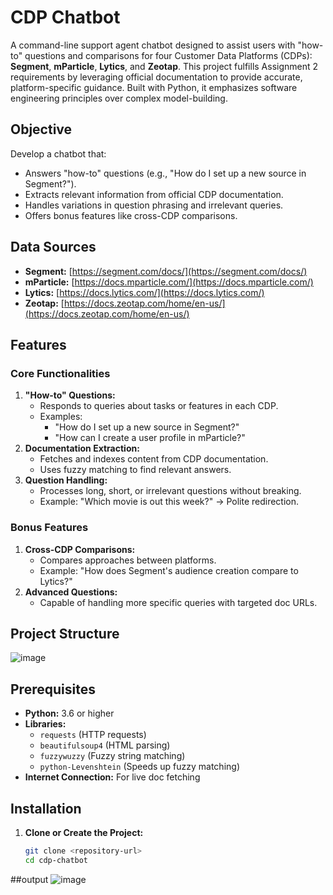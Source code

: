 # CDP Chatbot

A command-line support agent chatbot designed to assist users with "how-to" questions and comparisons for four Customer Data Platforms (CDPs): **Segment**, **mParticle**, **Lytics**, and **Zeotap**. This project fulfills Assignment 2 requirements by leveraging official documentation to provide accurate, platform-specific guidance. Built with Python, it emphasizes software engineering principles over complex model-building.

## Objective
Develop a chatbot that:
- Answers "how-to" questions (e.g., "How do I set up a new source in Segment?").
- Extracts relevant information from official CDP documentation.
- Handles variations in question phrasing and irrelevant queries.
- Offers bonus features like cross-CDP comparisons.

## Data Sources
- **Segment:** [https://segment.com/docs/](https://segment.com/docs/)
- **mParticle:** [https://docs.mparticle.com/](https://docs.mparticle.com/)
- **Lytics:** [https://docs.lytics.com/](https://docs.lytics.com/)
- **Zeotap:** [https://docs.zeotap.com/home/en-us/](https://docs.zeotap.com/home/en-us/)

## Features

### Core Functionalities
1. **"How-to" Questions:**
   - Responds to queries about tasks or features in each CDP.
   - Examples:
     - "How do I set up a new source in Segment?"
     - "How can I create a user profile in mParticle?"
2. **Documentation Extraction:**
   - Fetches and indexes content from CDP documentation.
   - Uses fuzzy matching to find relevant answers.
3. **Question Handling:**
   - Processes long, short, or irrelevant questions without breaking.
   - Example: "Which movie is out this week?" → Polite redirection.

### Bonus Features
1. **Cross-CDP Comparisons:**
   - Compares approaches between platforms.
   - Example: "How does Segment's audience creation compare to Lytics?"
2. **Advanced Questions:**
   - Capable of handling more specific queries with targeted doc URLs.

## Project Structure

![image](https://github.com/user-attachments/assets/8897b984-0037-4903-89f7-9727ffe4854a)


## Prerequisites
- **Python:** 3.6 or higher
- **Libraries:**
  - `requests` (HTTP requests)
  - `beautifulsoup4` (HTML parsing)
  - `fuzzywuzzy` (Fuzzy string matching)
  - `python-Levenshtein` (Speeds up fuzzy matching)
- **Internet Connection:** For live doc fetching

## Installation
1. **Clone or Create the Project:**
   ```bash
   git clone <repository-url>
   cd cdp-chatbot
##output
![image](https://github.com/user-attachments/assets/e44788f8-26a4-4d15-9f4d-2b2b5ba0b7f5)
